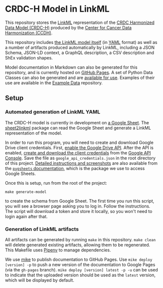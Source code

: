 # CRDC-H Model in LinkML

This repository stores the [LinkML](https://linkml.github.io/) representation of the [CRDC Harmonized Data Model (CRDC-H)](https://cancerdhc.github.io/) produced by the [Center for Cancer Data Harmonization (CCDH)](https://harmonization.datacommons.cancer.gov/).

This repository includes [the LinkML model itself](./model/schema/crdch_model.yaml) (in [YAML](https://en.wikipedia.org/wiki/YAML) format) as well as a number of artifacts produced automatically by LinkML, including a JSON Schema, JSON-LD context, a GraphQL description, a CSV description and ShEx validation shapes.

Model documentation in Markdown can also be generated for this repository, and is currently hosted on [GitHub Pages](https://cancerdhc.github.io/ccdhmodel/). A set of Python Data Classes can also be generated and are [available for use](./crdch_model/crdch_model.py). Examples of their use are available in the [Example Data](https://github.com/cancerDHC/example-data/) repository.

## Setup

### Automated generation of LinkML YAML

The CRDC-H model is currently in development on [a Google Sheet](https://docs.google.com/spreadsheets/d/1oWS7cao-fgz2MKWtyr8h2dEL9unX__0bJrWKv6mQmM4/).
The [sheet2linkml](https://github.com/cancerDHC/sheet2linkml/) package can read the Google Sheet and generate a LinkML representation of the model.

In order to run this program, you will need to create and download Google Drive client credentials. First,
[enable the Google Drive API](https://developers.google.com/drive/api/v3/enable-drive-api). After the API is enabled, 
[create and download the client credentials](https://www.iperiusbackup.net/en/how-to-enable-google-drive-api-and-get-client-credentials/)
from the [Google API Console](https://console.developers.google.com/). Save the file as `google_api_credentials.json` in
the root directory of this project. [Detailed instructions and screenshots](https://pygsheets.readthedocs.io/en/stable/authorization.html)
are also available from the [`pygsheets` documentation](https://pygsheets.readthedocs.io/), which is the package we use to
access Google Sheets.

Once this is setup, run from the root of the project:

```
make generate-model
```

to create the schema from Google Sheet. The first time you run this script,
you will see a browser page asking you to log in. Follow the instructions. The script will download a token and store it
locally, so you won't need to login again after that.

### Generation of LinkML artifacts

All artifacts can be generated by running `make` in this repository. `make clean` will delete generated existing artifacts, allowing them to be regenerated. This Makefile uses [Pipenv](https://pipenv.pypa.io/) to manage dependencies.

We use [mike](https://github.com/jimporter/mike) to publish documentation to GitHub Pages. Use `mike deploy [version] -p` to push a new version of the documentation to Google Pages (via the `gh-pages` branch). `mike deploy [version] latest -p -u` can be used to indicate that the uploaded version should be used as the `latest` version, which will be displayed by default.
